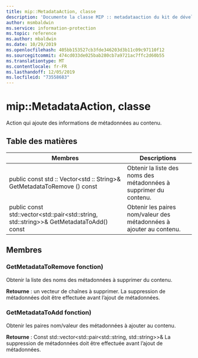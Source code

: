 ```yaml
---
title: mip::MetadataAction, classe
description: 'Documente la classe MIP :: metadataaction du kit de développement logiciel (SDK) Microsoft Information Protection (MIP).'
author: msmbaldwin
ms.service: information-protection
ms.topic: reference
ms.author: mbaldwin
ms.date: 10/29/2019
ms.openlocfilehash: 405bb153527cb3fde346203d3b11c09c97110f12
ms.sourcegitcommit: 474cd033de025bab280cb7a9721ac7ffc2d60b55
ms.translationtype: MT
ms.contentlocale: fr-FR
ms.lasthandoff: 12/05/2019
ms.locfileid: "73558683"
---
```

# <a name="class-mipmetadataaction"></a>mip::MetadataAction, classe 
Action qui ajoute des informations de métadonnées au contenu.
  
## <a name="summary"></a>Table des matières
 Membres                        | Descriptions                                
--------------------------------|---------------------------------------------
public const std :: Vector\<std :: String\>& GetMetadataToRemove () const  |  Obtenir la liste des noms des métadonnées à supprimer du contenu.
public const std::vector\<std::pair\<std::string, std::string\>\>& GetMetadataToAdd() const  |  Obtenir les paires nom/valeur des métadonnées à ajouter au contenu.
  
## <a name="members"></a>Membres
  
### <a name="getmetadatatoremove-function"></a>GetMetadataToRemove fonction)
Obtenir la liste des noms des métadonnées à supprimer du contenu.

  
**Retourne** : un vecteur de chaînes à supprimer. La suppression de métadonnées doit être effectuée avant l’ajout de métadonnées.
  
### <a name="getmetadatatoadd-function"></a>GetMetadataToAdd fonction)
Obtenir les paires nom/valeur des métadonnées à ajouter au contenu.

  
**Retourne** : Const std::vector<std::pair<std::string, std::string>>& La suppression de métadonnées doit être effectuée avant l’ajout de métadonnées.